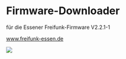# Firmware-Downloader 
für die Essener Freifunk-Firmware V2.2.1-1

www.freifunk-essen.de

<img src="https://travis-ci.org/DO1FFE/ffe-fw.svg?branch=master">
